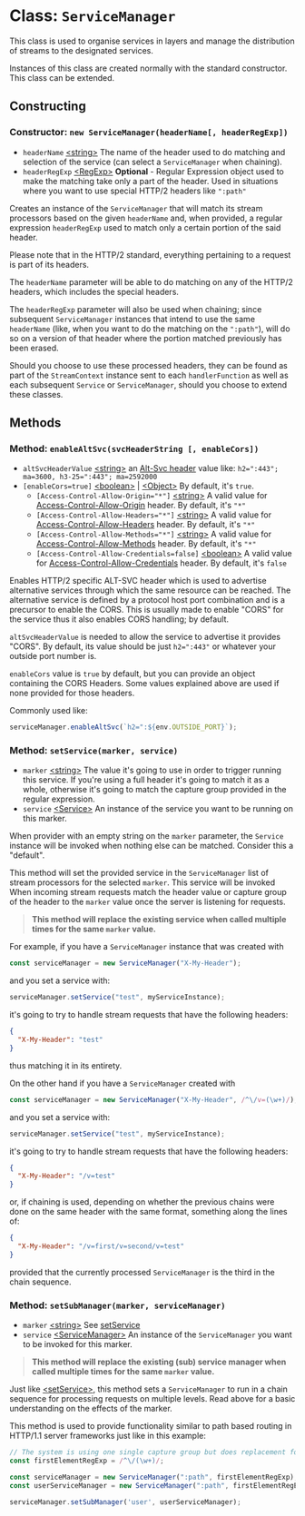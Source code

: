 # Class: `ServiceManager`
This class is used to organise services in layers and manage the distribution of streams to the designated services.

Instances of this class are created normally with the standard constructor.
This class can be extended.

## Constructing

### Constructor: `new ServiceManager(headerName[, headerRegExp])`
 - `headerName` [\<string\>](https://developer.mozilla.org/en-US/docs/Web/JavaScript/Reference/Global_Objects/String)
     The name of the header used to do matching and selection of the service (can select a `ServiceManager` when chaining).
 - `headerRegExp` [\<RegExp\>](https://developer.mozilla.org/en-US/docs/Web/JavaScript/Reference/Global_Objects/RegExp)
     __Optional__  - Regular Expression object used to make the matching take only a part of the header.
     Used in situations where you want to use special HTTP/2 headers like `":path"`

Creates an instance of the `ServiceManager` that will match its stream processors based on the given `headerName` and,
when provided, a regular expression `headerRegExp` used to match only a certain portion of the said header.

Please note that in the HTTP/2 standard, everything pertaining to a request is part of its headers.

The `headerName` parameter will be able to do matching on any of the HTTP/2 headers, which includes the special headers.


The `headerRegExp` parameter will also be used when chaining; since subsequent `ServiceManager` instances that intend to
use the same `headerName` (like, when you want to do the matching on the `":path"`), will do so on a version of that header
where the portion matched previously has been erased.

Should you choose to use these processed headers, they can be found as part of the `StreamContext` instance sent to each
`handlerFunction` as well as each subsequent `Service` or `ServiceManager`, should you choose to extend these classes.


## Methods

### Method: `enableAltSvc(svcHeaderString [, enableCors])`
 - `altSvcHeaderValue` [\<string\>](https://developer.mozilla.org/en-US/docs/Web/JavaScript/Reference/Global_Objects/String)
    an [Alt-Svc header](https://developer.mozilla.org/en-US/docs/Web/HTTP/Headers/Alt-Svc) value like:
     `h2=":443"; ma=3600, h3-25=":443"; ma=2592000`
 - `[enableCors=true]` [\<boolean\>](https://developer.mozilla.org/en-US/docs/Web/JavaScript/Reference/Global_Objects/Boolean) | [\<Object\>](https://developer.mozilla.org/en-US/docs/Web/JavaScript/Reference/Global_Objects/Object) By default, it's `true`.
    - `[Access-Control-Allow-Origin="*"]` [\<string\>](https://developer.mozilla.org/en-US/docs/Web/JavaScript/Reference/Global_Objects/String) A valid value for [Access-Control-Allow-Origin](https://developer.mozilla.org/en-US/docs/Web/HTTP/Headers/Access-Control-Allow-Origin) header. By default, it's `"*"`
    - `[Access-Control-Allow-Headers="*"]` [\<string\>](https://developer.mozilla.org/en-US/docs/Web/JavaScript/Reference/Global_Objects/String) A valid value for [Access-Control-Allow-Headers](https://developer.mozilla.org/en-US/docs/Web/HTTP/Headers/Access-Control-Allow-Headers) header. By default, it's `"*"`
    - `[Access-Control-Allow-Methods="*"]` [\<string\>](https://developer.mozilla.org/en-US/docs/Web/JavaScript/Reference/Global_Objects/String) A valid value for [Access-Control-Allow-Methods](https://developer.mozilla.org/en-US/docs/Web/HTTP/Headers/Access-Control-Allow-Methods) header. By default, it's `"*"`
    - `[Access-Control-Allow-Credentials=false]` [\<boolean\>](https://developer.mozilla.org/en-US/docs/Web/JavaScript/Reference/Global_Objects/Boolean) A valid value for [Access-Control-Allow-Credentials](https://developer.mozilla.org/en-US/docs/Web/HTTP/Headers/Access-Control-Allow-Credentials) header. By default, it's `false`

Enables HTTP/2 specific ALT-SVC header which is used to advertise alternative services through which the same resource
can be reached. The alternative service is defined by a protocol host port combination and is a precursor to enable the
CORS. This is usually made to enable "CORS" for the service thus it also enables CORS handling; by default.

`altSvcHeaderValue` is needed to allow the service to advertise it provides "CORS". By default, its value should be just
`h2=":443"` or whatever your outside port number is.

`enableCors` value is `true` by default, but you can provide an object containing the CORS Headers. Some values explained above
are used if none provided for those headers.

Commonly used like:
```javascript
serviceManager.enableAltSvc(`h2=":${env.OUTSIDE_PORT}`);
```

### Method: `setService(marker, service)`
- `marker` [\<string\>](https://developer.mozilla.org/en-US/docs/Web/JavaScript/Reference/Global_Objects/String)
    The value it's going to use in order to trigger running this service. If you're using a full header it's going to match
    it as a whole, otherwise it's going to match the capture group provided in the regular expression.
- `service` [\<Service\>](service.md) An instance of the service you want to be running on this marker.

When provider with an empty string on the `marker` parameter, the `Service` instance will be invoked when nothing else can be
matched. Consider this a "default".

This method will set the provided service in the `ServiceManager` list of stream processors for the selected `marker`.
This service will be invoked When incoming stream requests match the header value or capture group of the header to the
`marker` value once the server is listening for requests.

> __This method will replace the existing service when called multiple times for the same `marker` value.__


For example, if you have a `ServiceManager` instance that was created with

```javascript
const serviceManager = new ServiceManager("X-My-Header");
```

and you set a service with:

```javascript
serviceManager.setService("test", myServiceInstance);
```

it's going to try to handle stream requests that have the following headers:

```json
{
  "X-My-Header": "test"
}
```

thus matching it in its entirety.

On the other hand if you have a `ServiceManager` created with

```javascript
const serviceManager = new ServiceManager("X-My-Header", /^\/v=(\w+)/);
```

and you set a service with:

```javascript
serviceManager.setService("test", myServiceInstance);
```

it's going to try to handle stream requests that have the following headers:

```json
{
  "X-My-Header": "/v=test"
}
```

or, if chaining is used, depending on whether the previous chains were done on the same header with the same format,
something along the lines of:

```json
{
  "X-My-Header": "/v=first/v=second/v=test"
}
```

provided that the currently processed `ServiceManager` is the third in the chain sequence.

### Method: `setSubManager(marker, serviceManager)`

- `marker` [\<string\>](https://developer.mozilla.org/en-US/docs/Web/JavaScript/Reference/Global_Objects/String) See [setService](#method-setservicemarker-service)
- `service` [\<ServiceManager\>](#class-servicemanager) An instance of the `ServiceManager` you want to be invoked for this marker.

> __This method will replace the existing (sub) service manager when called multiple times for the same `marker` value.__

Just like [\<setService\>](#method-setservicemarker-service), this method sets a `ServiceManager` to run in a chain
sequence for processing requests on multiple levels. Read above for a basic understanding on the effects of the marker.

This method is used to provide functionality similar to path based routing in HTTP/1.1 server frameworks just like in
this example:

```javascript
// The system is using one single capture group but does replacement for the matched as a whole.
const firstElementRegExp = /^\/(\w+)/;

const serviceManager = new ServiceManager(":path", firstElementRegExp);
const userServiceManager = new ServiceManager(":path", firstElementRegExp);

serviceManager.setSubManager('user', userServiceManager);
```
